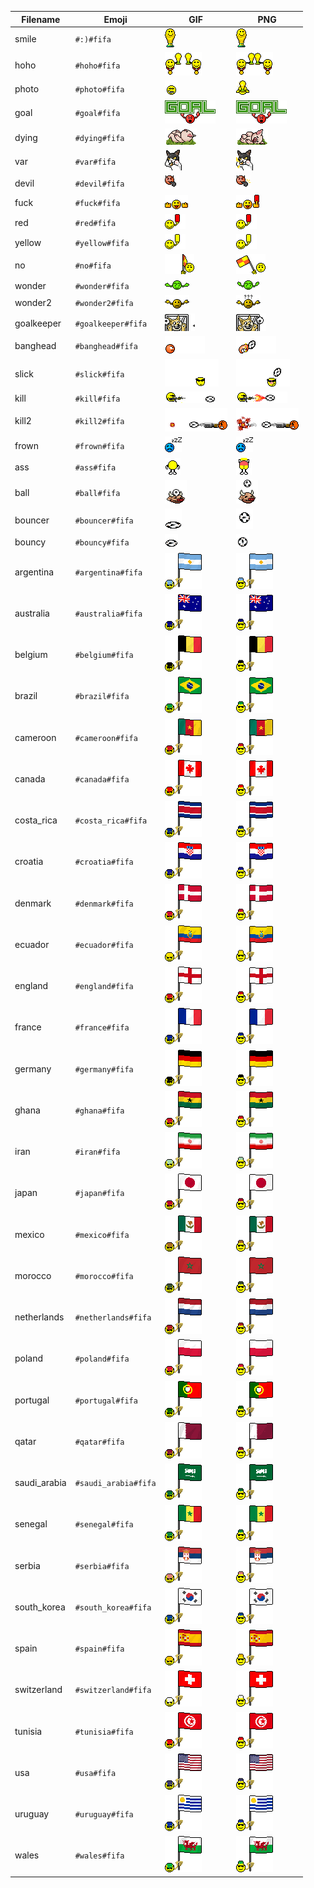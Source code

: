 | Filename | Emoji | GIF | PNG |
| --- | --- | --- | --- |
| smile | `#:)#fifa` | ![smile](assets/faces/fifa/smile.gif) | ![smile](assets/faces_png/fifa/smile.png) |
| hoho | `#hoho#fifa` | ![hoho](assets/faces/fifa/hoho.gif) | ![hoho](assets/faces_png/fifa/hoho.png) |
| photo | `#photo#fifa` | ![photo](assets/faces/fifa/photo.gif) | ![photo](assets/faces_png/fifa/photo.png) |
| goal | `#goal#fifa` | ![goal](assets/faces/fifa/goal.gif) | ![goal](assets/faces_png/fifa/goal.png) |
| dying | `#dying#fifa` | ![dying](assets/faces/fifa/dying.gif) | ![dying](assets/faces_png/fifa/dying.png) |
| var | `#var#fifa` | ![var](assets/faces/fifa/var.gif) | ![var](assets/faces_png/fifa/var.png) |
| devil | `#devil#fifa` | ![devil](assets/faces/fifa/devil.gif) | ![devil](assets/faces_png/fifa/devil.png) |
| fuck | `#fuck#fifa` | ![fuck](assets/faces/fifa/fuck.gif) | ![fuck](assets/faces_png/fifa/fuck.png) |
| red | `#red#fifa` | ![red](assets/faces/fifa/red.gif) | ![red](assets/faces_png/fifa/red.png) |
| yellow | `#yellow#fifa` | ![yellow](assets/faces/fifa/yellow.gif) | ![yellow](assets/faces_png/fifa/yellow.png) |
| no | `#no#fifa` | ![no](assets/faces/fifa/no.gif) | ![no](assets/faces_png/fifa/no.png) |
| wonder | `#wonder#fifa` | ![wonder](assets/faces/fifa/wonder.gif) | ![wonder](assets/faces_png/fifa/wonder.png) |
| wonder2 | `#wonder2#fifa` | ![wonder2](assets/faces/fifa/wonder2.gif) | ![wonder2](assets/faces_png/fifa/wonder2.png) |
| goalkeeper | `#goalkeeper#fifa` | ![goalkeeper](assets/faces/fifa/goalkeeper.gif) | ![goalkeeper](assets/faces_png/fifa/goalkeeper.png) |
| banghead | `#banghead#fifa` | ![banghead](assets/faces/fifa/banghead.gif) | ![banghead](assets/faces_png/fifa/banghead.png) |
| slick | `#slick#fifa` | ![slick](assets/faces/fifa/slick.gif) | ![slick](assets/faces_png/fifa/slick.png) |
| kill | `#kill#fifa` | ![kill](assets/faces/fifa/kill.gif) | ![kill](assets/faces_png/fifa/kill.png) |
| kill2 | `#kill2#fifa` | ![kill2](assets/faces/fifa/kill2.gif) | ![kill2](assets/faces_png/fifa/kill2.png) |
| frown | `#frown#fifa` | ![frown](assets/faces/fifa/frown.gif) | ![frown](assets/faces_png/fifa/frown.png) |
| ass | `#ass#fifa` | ![ass](assets/faces/fifa/ass.gif) | ![ass](assets/faces_png/fifa/ass.png) |
| ball | `#ball#fifa` | ![ball](assets/faces/fifa/ball.gif) | ![ball](assets/faces_png/fifa/ball.png) |
| bouncer | `#bouncer#fifa` | ![bouncer](assets/faces/fifa/bouncer.gif) | ![bouncer](assets/faces_png/fifa/bouncer.png) |
| bouncy | `#bouncy#fifa` | ![bouncy](assets/faces/fifa/bouncy.gif) | ![bouncy](assets/faces_png/fifa/bouncy.png) |
| argentina | `#argentina#fifa` | ![argentina](assets/faces/fifa/argentina.gif) | ![argentina](assets/faces_png/fifa/argentina.png) |
| australia | `#australia#fifa` | ![australia](assets/faces/fifa/australia.gif) | ![australia](assets/faces_png/fifa/australia.png) |
| belgium | `#belgium#fifa` | ![belgium](assets/faces/fifa/belgium.gif) | ![belgium](assets/faces_png/fifa/belgium.png) |
| brazil | `#brazil#fifa` | ![brazil](assets/faces/fifa/brazil.gif) | ![brazil](assets/faces_png/fifa/brazil.png) |
| cameroon | `#cameroon#fifa` | ![cameroon](assets/faces/fifa/cameroon.gif) | ![cameroon](assets/faces_png/fifa/cameroon.png) |
| canada | `#canada#fifa` | ![canada](assets/faces/fifa/canada.gif) | ![canada](assets/faces_png/fifa/canada.png) |
| costa_rica | `#costa_rica#fifa` | ![costa_rica](assets/faces/fifa/costa_rica.gif) | ![costa_rica](assets/faces_png/fifa/costa_rica.png) |
| croatia | `#croatia#fifa` | ![croatia](assets/faces/fifa/croatia.gif) | ![croatia](assets/faces_png/fifa/croatia.png) |
| denmark | `#denmark#fifa` | ![denmark](assets/faces/fifa/denmark.gif) | ![denmark](assets/faces_png/fifa/denmark.png) |
| ecuador | `#ecuador#fifa` | ![ecuador](assets/faces/fifa/ecuador.gif) | ![ecuador](assets/faces_png/fifa/ecuador.png) |
| england | `#england#fifa` | ![england](assets/faces/fifa/england.gif) | ![england](assets/faces_png/fifa/england.png) |
| france | `#france#fifa` | ![france](assets/faces/fifa/france.gif) | ![france](assets/faces_png/fifa/france.png) |
| germany | `#germany#fifa` | ![germany](assets/faces/fifa/germany.gif) | ![germany](assets/faces_png/fifa/germany.png) |
| ghana | `#ghana#fifa` | ![ghana](assets/faces/fifa/ghana.gif) | ![ghana](assets/faces_png/fifa/ghana.png) |
| iran | `#iran#fifa` | ![iran](assets/faces/fifa/iran.gif) | ![iran](assets/faces_png/fifa/iran.png) |
| japan | `#japan#fifa` | ![japan](assets/faces/fifa/japan.gif) | ![japan](assets/faces_png/fifa/japan.png) |
| mexico | `#mexico#fifa` | ![mexico](assets/faces/fifa/mexico.gif) | ![mexico](assets/faces_png/fifa/mexico.png) |
| morocco | `#morocco#fifa` | ![morocco](assets/faces/fifa/morocco.gif) | ![morocco](assets/faces_png/fifa/morocco.png) |
| netherlands | `#netherlands#fifa` | ![netherlands](assets/faces/fifa/netherlands.gif) | ![netherlands](assets/faces_png/fifa/netherlands.png) |
| poland | `#poland#fifa` | ![poland](assets/faces/fifa/poland.gif) | ![poland](assets/faces_png/fifa/poland.png) |
| portugal | `#portugal#fifa` | ![portugal](assets/faces/fifa/portugal.gif) | ![portugal](assets/faces_png/fifa/portugal.png) |
| qatar | `#qatar#fifa` | ![qatar](assets/faces/fifa/qatar.gif) | ![qatar](assets/faces_png/fifa/qatar.png) |
| saudi_arabia | `#saudi_arabia#fifa` | ![saudi_arabia](assets/faces/fifa/saudi_arabia.gif) | ![saudi_arabia](assets/faces_png/fifa/saudi_arabia.png) |
| senegal | `#senegal#fifa` | ![senegal](assets/faces/fifa/senegal.gif) | ![senegal](assets/faces_png/fifa/senegal.png) |
| serbia | `#serbia#fifa` | ![serbia](assets/faces/fifa/serbia.gif) | ![serbia](assets/faces_png/fifa/serbia.png) |
| south_korea | `#south_korea#fifa` | ![south_korea](assets/faces/fifa/south_korea.gif) | ![south_korea](assets/faces_png/fifa/south_korea.png) |
| spain | `#spain#fifa` | ![spain](assets/faces/fifa/spain.gif) | ![spain](assets/faces_png/fifa/spain.png) |
| switzerland | `#switzerland#fifa` | ![switzerland](assets/faces/fifa/switzerland.gif) | ![switzerland](assets/faces_png/fifa/switzerland.png) |
| tunisia | `#tunisia#fifa` | ![tunisia](assets/faces/fifa/tunisia.gif) | ![tunisia](assets/faces_png/fifa/tunisia.png) |
| usa | `#usa#fifa` | ![usa](assets/faces/fifa/usa.gif) | ![usa](assets/faces_png/fifa/usa.png) |
| uruguay | `#uruguay#fifa` | ![uruguay](assets/faces/fifa/uruguay.gif) | ![uruguay](assets/faces_png/fifa/uruguay.png) |
| wales | `#wales#fifa` | ![wales](assets/faces/fifa/wales.gif) | ![wales](assets/faces_png/fifa/wales.png) |
